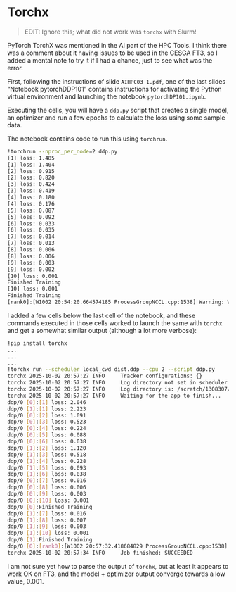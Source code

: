 # Torchx

> EDIT: Ignore this; what did not work was `torchx` with Slurm!

PyTorch TorchX was mentioned in the AI part of the HPC Tools. I think
there was a comment about it having issues to be used in the CESGA FT3,
so I added a mental note to try it if I had a chance, just to see what
was the error.

First, following the instructions of slide `AIHPC03 1.pdf`, one of the
last slides “Notebook pytorchDDP101” contains instructions for activating
the Python virtual environment and launching the notebook `pytorchDP101.ipynb`.

Executing the cells, you will have a `ddp.py` script that creates a single
model, an optimizer and run a few epochs to calculate the loss using
some sample data.

The notebook contains code to run this using `torchrun`.

```bash
!torchrun --nproc_per_node=2 ddp.py
[1] loss: 1.485
[1] loss: 1.404
[2] loss: 0.915
[2] loss: 0.820
[3] loss: 0.424
[3] loss: 0.419
[4] loss: 0.180
[4] loss: 0.176
[5] loss: 0.087
[5] loss: 0.092
[6] loss: 0.033
[6] loss: 0.035
[7] loss: 0.014
[7] loss: 0.013
[8] loss: 0.006
[8] loss: 0.006
[9] loss: 0.003
[9] loss: 0.002
[10] loss: 0.001
Finished Training
[10] loss: 0.001
Finished Training
[rank0]:[W1002 20:54:20.664574185 ProcessGroupNCCL.cpp:1538] Warning: WARNING: destroy_process_group() was not called before program exit, which can leak resources. For more info, please see https://pytorch.org/docs/stable/distributed.html#shutdown (function operator())
```

I added a few cells below the last cell of the notebook, and these commands
executed in those cells worked to launch the same with `torchx` and get a
somewhat similar output (although a lot more verbose):

```bash
!pip install torchx
...
...
...
!torchx run --scheduler local_cwd dist.ddp --cpu 2 --script ddp.py
torchx 2025-10-02 20:57:27 INFO     Tracker configurations: {}
torchx 2025-10-02 20:57:27 INFO     Log directory not set in scheduler cfg. Creating a temporary log dir that will be deleted on exit. To preserve log directory set the `log_dir` cfg option
torchx 2025-10-02 20:57:27 INFO     Log directory is: /scratch/1308307/torchx_d6e62rcl
torchx 2025-10-02 20:57:27 INFO     Waiting for the app to finish...
ddp/0 [0]:[1] loss: 2.046
ddp/0 [1]:[1] loss: 2.223
ddp/0 [0]:[2] loss: 1.091
ddp/0 [0]:[3] loss: 0.523
ddp/0 [0]:[4] loss: 0.224
ddp/0 [0]:[5] loss: 0.088
ddp/0 [0]:[6] loss: 0.038
ddp/0 [1]:[2] loss: 1.120
ddp/0 [1]:[3] loss: 0.518
ddp/0 [1]:[4] loss: 0.228
ddp/0 [1]:[5] loss: 0.093
ddp/0 [1]:[6] loss: 0.038
ddp/0 [0]:[7] loss: 0.016
ddp/0 [0]:[8] loss: 0.006
ddp/0 [0]:[9] loss: 0.003
ddp/0 [0]:[10] loss: 0.001
ddp/0 [0]:Finished Training
ddp/0 [1]:[7] loss: 0.016
ddp/0 [1]:[8] loss: 0.007
ddp/0 [1]:[9] loss: 0.003
ddp/0 [1]:[10] loss: 0.001
ddp/0 [1]:Finished Training
ddp/0 [0]:[rank0]:[W1002 20:57:32.418684829 ProcessGroupNCCL.cpp:1538] Warning: WARNING: destroy_process_group() was not called before program exit, which can leak resources. For more info, please see https://pytorch.org/docs/stable/distributed.html#shutdown (function operator())
torchx 2025-10-02 20:57:34 INFO     Job finished: SUCCEEDED
```

I am not sure yet how to parse the output of `torchx`, but at least it appears to work
OK on FT3, and the model + optimizer output converge towards a low value, 0.001.
